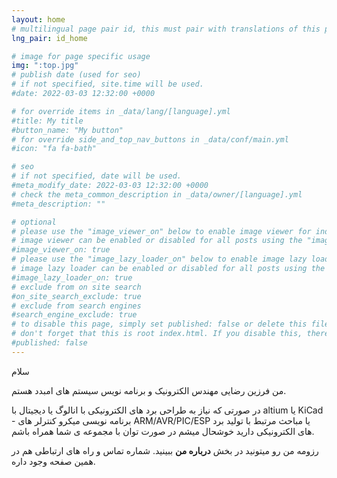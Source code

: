 ```yaml
---
layout: home
# multilingual page pair id, this must pair with translations of this page. (This name must be unique)
lng_pair: id_home

# image for page specific usage
img: ":top.jpg"
# publish date (used for seo)
# if not specified, site.time will be used.
#date: 2022-03-03 12:32:00 +0000

# for override items in _data/lang/[language].yml
#title: My title
#button_name: "My button"
# for override side_and_top_nav_buttons in _data/conf/main.yml
#icon: "fa fa-bath"

# seo
# if not specified, date will be used.
#meta_modify_date: 2022-03-03 12:32:00 +0000
# check the meta_common_description in _data/owner/[language].yml
#meta_description: ""

# optional
# please use the "image_viewer_on" below to enable image viewer for individual pages or posts (_posts/ or [language]/_posts folders).
# image viewer can be enabled or disabled for all posts using the "image_viewer_posts: true" setting in _data/conf/main.yml.
#image_viewer_on: true
# please use the "image_lazy_loader_on" below to enable image lazy loader for individual pages or posts (_posts/ or [language]/_posts folders).
# image lazy loader can be enabled or disabled for all posts using the "image_lazy_loader_posts: true" setting in _data/conf/main.yml.
#image_lazy_loader_on: true
# exclude from on site search
#on_site_search_exclude: true
# exclude from search engines
#search_engine_exclude: true
# to disable this page, simply set published: false or delete this file
# don't forget that this is root index.html. If you disable this, there will be no index.html page to open
#published: false
---
```


سلام

من فرزین رضایی مهندس الکترونیک و برنامه نویس سیستم های امبدد هستم.


در صورتی که نیاز به طراحی برد های الکترونیکی با انالوگ یا دیجیتال با altium یا KiCad - برنامه نویسی میکرو کنترلر های ARM/AVR/PIC/ESP یا مباحث مرتبط با تولید برد های الکترونیکی دارید خوشحال میشم در صورت توان با مجموعه ی شما همراه باشم.

رزومه من رو میتونید در بخش **درباره من** ببینید. شماره تماس و راه های ارتباطی هم در همین صفحه وجود داره.
